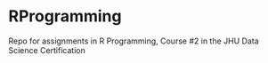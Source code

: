 # RProgramming
Repo for assignments in R Programming, Course #2 in the JHU Data Science Certification
